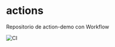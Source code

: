 # actions

Repositorio de action-demo con Workflow

![CI](https://github.com/Munoz-CSG/actions-demo/actions/workflows/ci.yml/badge.svg)
